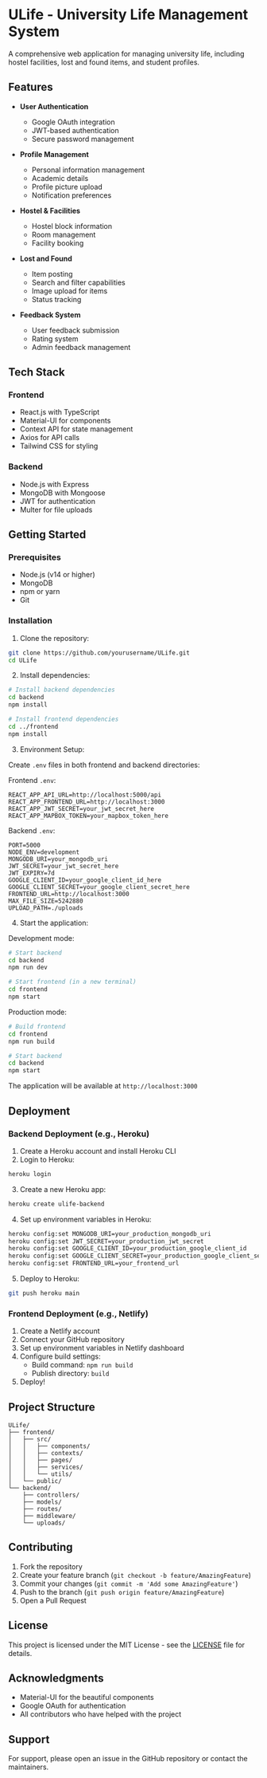 # ULife - University Life Management System

A comprehensive web application for managing university life, including hostel facilities, lost and found items, and student profiles.

## Features

- **User Authentication**
  - Google OAuth integration
  - JWT-based authentication
  - Secure password management

- **Profile Management**
  - Personal information management
  - Academic details
  - Profile picture upload
  - Notification preferences

- **Hostel & Facilities**
  - Hostel block information
  - Room management
  - Facility booking

- **Lost and Found**
  - Item posting
  - Search and filter capabilities
  - Image upload for items
  - Status tracking

- **Feedback System**
  - User feedback submission
  - Rating system
  - Admin feedback management

## Tech Stack

### Frontend
- React.js with TypeScript
- Material-UI for components
- Context API for state management
- Axios for API calls
- Tailwind CSS for styling

### Backend
- Node.js with Express
- MongoDB with Mongoose
- JWT for authentication
- Multer for file uploads

## Getting Started

### Prerequisites
- Node.js (v14 or higher)
- MongoDB
- npm or yarn
- Git

### Installation

1. Clone the repository:
```bash
git clone https://github.com/yourusername/ULife.git
cd ULife
```

2. Install dependencies:
```bash
# Install backend dependencies
cd backend
npm install

# Install frontend dependencies
cd ../frontend
npm install
```

3. Environment Setup:

Create `.env` files in both frontend and backend directories:

Frontend `.env`:
```
REACT_APP_API_URL=http://localhost:5000/api
REACT_APP_FRONTEND_URL=http://localhost:3000
REACT_APP_JWT_SECRET=your_jwt_secret_here
REACT_APP_MAPBOX_TOKEN=your_mapbox_token_here
```

Backend `.env`:
```
PORT=5000
NODE_ENV=development
MONGODB_URI=your_mongodb_uri
JWT_SECRET=your_jwt_secret_here
JWT_EXPIRY=7d
GOOGLE_CLIENT_ID=your_google_client_id_here
GOOGLE_CLIENT_SECRET=your_google_client_secret_here
FRONTEND_URL=http://localhost:3000
MAX_FILE_SIZE=5242880
UPLOAD_PATH=./uploads
```

4. Start the application:

Development mode:
```bash
# Start backend
cd backend
npm run dev

# Start frontend (in a new terminal)
cd frontend
npm start
```

Production mode:
```bash
# Build frontend
cd frontend
npm run build

# Start backend
cd backend
npm start
```

The application will be available at `http://localhost:3000`

## Deployment

### Backend Deployment (e.g., Heroku)

1. Create a Heroku account and install Heroku CLI
2. Login to Heroku:
```bash
heroku login
```

3. Create a new Heroku app:
```bash
heroku create ulife-backend
```

4. Set up environment variables in Heroku:
```bash
heroku config:set MONGODB_URI=your_production_mongodb_uri
heroku config:set JWT_SECRET=your_production_jwt_secret
heroku config:set GOOGLE_CLIENT_ID=your_production_google_client_id
heroku config:set GOOGLE_CLIENT_SECRET=your_production_google_client_secret
heroku config:set FRONTEND_URL=your_frontend_url
```

5. Deploy to Heroku:
```bash
git push heroku main
```

### Frontend Deployment (e.g., Netlify)

1. Create a Netlify account
2. Connect your GitHub repository
3. Set up environment variables in Netlify dashboard
4. Configure build settings:
   - Build command: `npm run build`
   - Publish directory: `build`
5. Deploy!

## Project Structure

```
ULife/
├── frontend/
│   ├── src/
│   │   ├── components/
│   │   ├── contexts/
│   │   ├── pages/
│   │   ├── services/
│   │   └── utils/
│   └── public/
└── backend/
    ├── controllers/
    ├── models/
    ├── routes/
    ├── middleware/
    └── uploads/
```

## Contributing

1. Fork the repository
2. Create your feature branch (`git checkout -b feature/AmazingFeature`)
3. Commit your changes (`git commit -m 'Add some AmazingFeature'`)
4. Push to the branch (`git push origin feature/AmazingFeature`)
5. Open a Pull Request

## License

This project is licensed under the MIT License - see the [LICENSE](LICENSE) file for details.

## Acknowledgments

- Material-UI for the beautiful components
- Google OAuth for authentication
- All contributors who have helped with the project

## Support

For support, please open an issue in the GitHub repository or contact the maintainers. 